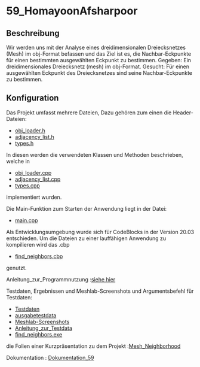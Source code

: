 # 59_HomayoonAfsharpoor

## Beschreibung
Wir werden uns mit der Analyse eines dreidimensionalen Dreiecksnetzes (Mesh) im obj-Format befassen und das Ziel ist es, die Nachbar-Eckpunkte für einen bestimmten ausgewählten Eckpunkt zu bestimmen. Gegeben: Ein dreidimensionales Dreiecksnetz (mesh) im obj-Format. Gesucht: Für einen ausgewählten Eckpunkt des Dreiecksnetzes sind seine Nachbar-Eckpunkte zu
bestimmen.


## Konfiguration

Das Projekt umfasst mehrere Dateien, Dazu gehören zum einen die Header-Dateien:

* [obj_loader.h](https://gitlab.rlp.net/effprog_2023/02_projekte_abgaben/59_homayoon-afsharpoor/-/blob/main/quellcode/obj_loader.h)
* [adjacency_list.h](https://gitlab.rlp.net/effprog_2023/02_projekte_abgaben/59_homayoon-afsharpoor/-/blob/main/quellcode/adjacency_list.h)
* [types.h](https://gitlab.rlp.net/effprog_2023/02_projekte_abgaben/59_homayoon-afsharpoor/-/blob/main/quellcode/types.h)


In diesen werden die verwendeten Klassen und Methoden beschrieben, welche in
* [obj_loader.cpp](https://gitlab.rlp.net/effprog_2023/02_projekte_abgaben/59_homayoon-afsharpoor/-/blob/main/quellcode/obj_loader.cpp)
* [adjacency_list.cpp](https://gitlab.rlp.net/effprog_2023/02_projekte_abgaben/59_homayoon-afsharpoor/-/blob/main/quellcode/adjacency_list.cpp)
* [types.cpp](https://gitlab.rlp.net/effprog_2023/02_projekte_abgaben/59_homayoon-afsharpoor/-/blob/main/quellcode/types.cpp)

implementiert wurden.

Die Main-Funktion zum Starten der Anwendung liegt in der Datei:
* [main.cpp](https://gitlab.rlp.net/effprog_2023/02_projekte_abgaben/59_homayoon-afsharpoor/-/blob/main/quellcode/main.cpp)

Als Entwicklungsumgebung wurde sich für CodeBlocks in der Version 20.03 entschieden. Um die Dateien zu einer lauffähigen Anwendung zu kompilieren wird das .cbp

* [find_neighbors.cbp](https://gitlab.rlp.net/effprog_2023/02_projekte_abgaben/59_homayoon-afsharpoor/-/blob/main/quellcode/find_neighbors.cbp)

genutzt.

Anleitung_zur_Programmnutzung :[siehe hier](https://gitlab.rlp.net/effprog_2023/02_projekte_abgaben/59_homayoon-afsharpoor/-/blob/main/quellcode/Anleitung_zur_Programmnutzung.txt)


Testdaten, Ergebnissen und Meshlab-Screenshots und Argumentsbefehl für Testdaten:
* [Testdaten](https://gitlab.rlp.net/effprog_2023/02_projekte_abgaben/59_homayoon-afsharpoor/-/tree/main/Beispielenanwendung/Testdaten)
* [ausgabetestdata](https://gitlab.rlp.net/effprog_2023/02_projekte_abgaben/59_homayoon-afsharpoor/-/tree/main/Beispielenanwendung/ausgabetestdata)
 * [Meshlab-Screenshots](https://gitlab.rlp.net/effprog_2023/02_projekte_abgaben/59_homayoon-afsharpoor/-/tree/main/Beispielenanwendung/Meshlab-Screenshots)
 * [Anleitung_zur_Testdata](https://gitlab.rlp.net/effprog_2023/02_projekte_abgaben/59_homayoon-afsharpoor/-/blob/main/Beispielenanwendung/Anleitung_zur_Testdata.txt)
 * [find_neighbors.exe](https://gitlab.rlp.net/effprog_2023/02_projekte_abgaben/59_homayoon-afsharpoor/-/blob/main/Beispielenanwendung/find_neighbors.exe)

die Folien einer Kurzpräsentation zu dem Projekt :[Mesh_Neighborhood](https://gitlab.rlp.net/effprog_2023/02_projekte_abgaben/59_homayoon-afsharpoor/-/blob/main/Pr%C3%A4sentation/Mesh_Neighborhood.pdf)

Dokumentation : [Dokumentation_59](https://gitlab.rlp.net/effprog_2023/02_projekte_abgaben/59_homayoon-afsharpoor/-/blob/main/Dokumentation_59.pdf)


